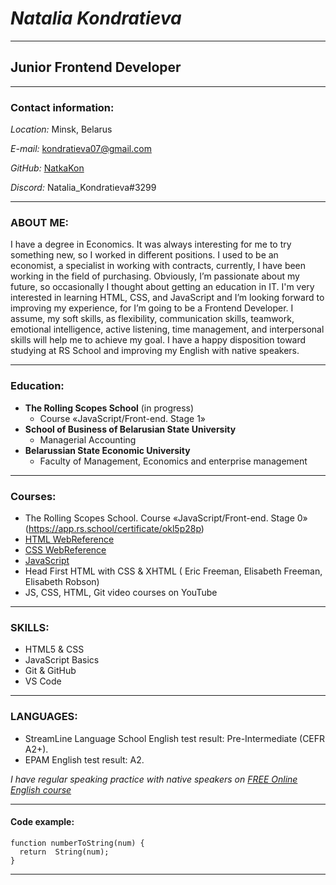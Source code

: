 # *Natalia Kondratieva*

---

## Junior Frontend Developer

---
### **Contact information:**

*Location:* Minsk, Belarus

*E-mail:* kondratieva07@gmail.com

*GitHub:* [NatkaKon](https://github.com/NatkaKon)

*Discord:* Natalia_Kondratieva#3299

---
### ABOUT ME:
I have a degree in Economics. It was always interesting for me to try something new, so I worked in different positions. I used to be an economist, a specialist in working with contracts, currently, I have been working in the field of purchasing.  Obviously,  I’m passionate about my future, so occasionally I thought about getting an education in IT. I'm very interested in learning HTML, CSS, and JavaScript and I’m looking forward to improving my experience, for I’m going to be a Frontend Developer. I assume, my soft skills, as flexibility, communication skills, teamwork, emotional intelligence, active listening, time management, and interpersonal skills will help me to achieve my goal. I have a happy disposition toward studying at RS School and improving my English with native speakers.

---

### Education:
* __The Rolling Scopes School__ (in progress)
    * Course «JavaScript/Front-end. Stage 1»
* __School of Business of Belarusian State University__
    * Managerial Accounting
* __Belarussian State Economic University__
    * Faculty of Management, Economics and enterprise management

---

### Сourses:
* The Rolling Scopes School. Course «JavaScript/Front-end. Stage 0» (https://app.rs.school/certificate/okl5p28p)
* [HTML WebReference](https://webref.ru/course/html-tutorial)
* [CSS WebReference](https://webref.ru/course/css-basics)
* [JavaScript](https://learn.javascript.ru/)
* Head First HTML with CSS & XHTML ( Eric Freeman, Elisabeth Freeman, Elisabeth Robson) 
* JS, CSS, HTML, Git video courses on YouTube

---

### SKILLS: 
* HTML5 &  CSS
* JavaScript Basics
* Git & GitHub
* VS Code

---

### LANGUAGES:
* StreamLine Language School English test result:  Pre-Intermediate (CEFR A2+).
* EPAM English test result: A2.

*I have regular speaking practice with native speakers on [FREE Online English course](https://mailchi.mp/studycelta.com/english-students-for-celta-teaching-practice)*

---
#### Code example:
```
function numberToString(num) {
  return  String(num);
}
```
---
